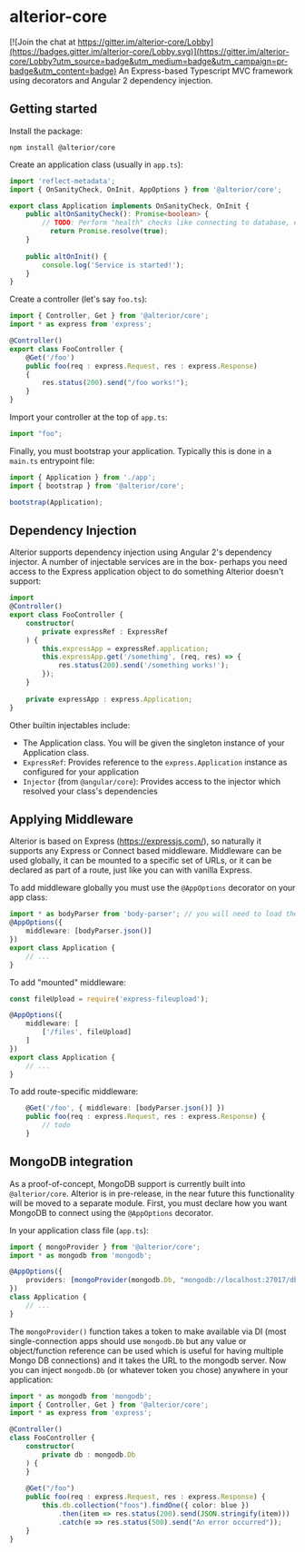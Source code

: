 # alterior-core

[![Join the chat at https://gitter.im/alterior-core/Lobby](https://badges.gitter.im/alterior-core/Lobby.svg)](https://gitter.im/alterior-core/Lobby?utm_source=badge&utm_medium=badge&utm_campaign=pr-badge&utm_content=badge)
An Express-based Typescript MVC framework using decorators and Angular 2 dependency injection. 

## Getting started

Install the package:
```
npm install @alterior/core
```

Create an application class (usually in `app.ts`):

```typescript
import 'reflect-metadata';
import { OnSanityCheck, OnInit, AppOptions } from '@alterior/core';

export class Application implements OnSanityCheck, OnInit {
    public altOnSanityCheck(): Promise<boolean> {
        // TODO: Perform "health" checks like connecting to database, etc
    	  return Promise.resolve(true);
    }
    
    public altOnInit() {
        console.log('Service is started!');
    }
}
```

Create a controller (let's say `foo.ts`):

```typescript
import { Controller, Get } from '@alterior/core';
import * as express from 'express';

@Controller()
export class FooController {
    @Get('/foo')
    public foo(req : express.Request, res : express.Response)
    {
        res.status(200).send("/foo works!");
    }
}
```

Import your controller at the top of `app.ts`:

```typescript
import "foo";
```

Finally, you must bootstrap your application. Typically this is done in a `main.ts` entrypoint file:

```typescript
import { Application } from './app';
import { bootstrap } from '@alterior/core';

bootstrap(Application);
```

## Dependency Injection

Alterior supports dependency injection using Angular 2's dependency injector. A number of injectable services are 
in the box- perhaps you need access to the Express application object to do something Alterior doesn't support:

```typescript
import 
@Controller()
export class FooController {
    constructor(
        private expressRef : ExpressRef
    ) {
        this.expressApp = expressRef.application;
        this.expressApp.get('/something', (req, res) => {
            res.status(200).send('/something works!');
        });
    }
    
    private expressApp : express.Application;
}
```

Other builtin injectables include:
 - The Application class. You will be given the singleton instance of your Application class.
 - `ExpressRef`: Provides reference to the `express.Application` instance as configured for your application
 - `Injector` (from `@angular/core`): Provides access to the injector which resolved your class's dependencies

## Applying Middleware
Alterior is based on Express (https://expressjs.com/), so naturally it supports any Express or Connect based middleware. Middleware can be used globally, it can be mounted to a specific set of URLs,  or it can be declared as part of a route, just like you can with vanilla Express.

To add middleware globally you must use the `@AppOptions` decorator on your app class:

```typescript
import * as bodyParser from 'body-parser'; // you will need to load the body-parser typings for this syntax
@AppOptions({
    middleware: [bodyParser.json()]
})
export class Application {
    // ...
}
```

To add "mounted" middleware:

```typescript
const fileUpload = require('express-fileupload');

@AppOptions({
    middleware: [
        ['/files', fileUpload]
    ]
})
export class Application {
    // ...
}
```

To add route-specific middleware:

```typescript
    @Get('/foo', { middleware: [bodyParser.json()] })
    public foo(req : express.Request, res : express.Response) {
        // todo
    }
```

## MongoDB integration

As a proof-of-concept, MongoDB support is currently built into `@alterior/core`. Alterior is in pre-release, in the near future this functionality will be moved to a separate module. 
First, you must declare how you want MongoDB to connect using the `@AppOptions` decorator.

In your application class file (`app.ts`):
```typescript
import { mongoProvider } from '@alterior/core';
import * as mongodb from 'mongodb';

@AppOptions({
    providers: [mongoProvider(mongodb.Db, "mongodb://localhost:27017/db")]
})
class Application {
    // ...
}
```

The `mongoProvider()` function takes a token to make available via DI (most single-connection apps should use `mongodb.Db` but any value or object/function reference can be used which is useful for having multiple Mongo DB connections) and it takes the URL to the mongodb server.
Now you can inject `mongodb.Db` (or whatever token you chose) anywhere in your application:

```typescript
import * as mongodb from 'mongodb';
import { Controller, Get } from '@alterior/core';
import * as express from 'express';

@Controller()
class FooController {
    constructor(
        private db : mongodb.Db
    ) {
    }
    
    @Get("/foo")
    public foo(req : express.Request, res : express.Response) {
        this.db.collection("foos").findOne({ color: blue })
            .then(item => res.status(200).send(JSON.stringify(item)))
            .catch(e => res.status(500).send("An error occurred"));
    }
}
```
